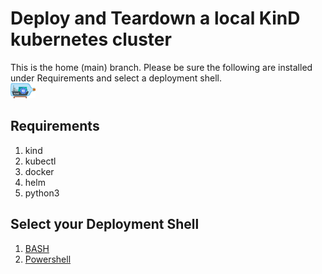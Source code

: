 # Deploy and Teardown a local KinD kubernetes cluster
This is the home (main) branch.  Please be sure the following are installed under Requirements and select a deployment shell. \
[<img alt="KinD" width="40px" src="/images/kind-logo.png" />](https://kind.sigs.k8s.io/)

## Requirements
1. kind
2. kubectl
3. docker
4. helm 
5. python3

## Select your Deployment Shell
1. [BASH](https://github.com/Kong/kong-ref-kic-gateway-kind/tree/bash)
2. [Powershell](https://github.com/Kong/kong-ref-kic-gateway-kind/tree/powershell)